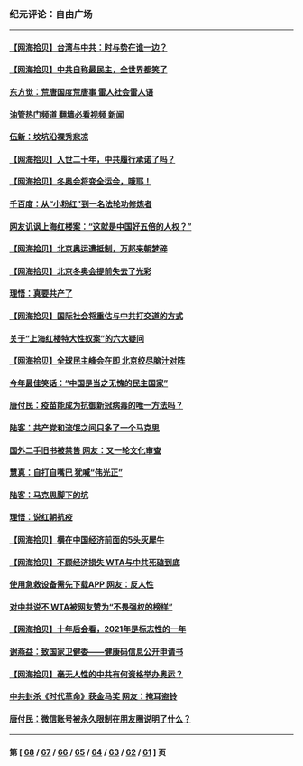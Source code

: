 ### 纪元评论：自由广场
---
#### [【网海拾贝】台湾与中共：时与势在谁一边？](../../pages/nsc993/n13434295.md?12140330) 
#### [【网海拾贝】中共自称最民主，全世界都笑了](../../pages/nsc993/n13432337.md?12140330) 
#### [东方觉：荒唐国度荒唐事 雷人社会雷人语](../../pages/nsc993/n13432163.md?12140330) 
#### [油管热门频道 翻墙必看视频 新闻](ok?12140330)
#### [伍新：坟坑沿裸秀悲凉](../../pages/nsc993/n13432204.md?12140330) 
#### [【网海拾贝】入世二十年，中共履行承诺了吗？](../../pages/nsc993/n13431146.md?12140330) 
#### [【网海拾贝】冬奥会将变全运会，哦耶！](../../pages/nsc993/n13429343.md?12140330) 
#### [千百度：从“小粉红”到一名法轮功修炼者](../../pages/nsc993/n13429249.md?12140330) 
#### [网友讥讽上海红楼案：“这就是中国好五倍的人权？”](../../pages/nsc993/n13429214.md?12140330) 
#### [【网海拾贝】北京奥运遭抵制，万邦来朝梦碎](../../pages/nsc993/n13426682.md?12140330) 
#### [【网海拾贝】北京冬奥会提前失去了光彩](../../pages/nsc993/n13423999.md?12140330) 
#### [理悟：真要共产了](../../pages/nsc993/n13423754.md?12140330) 
#### [【网海拾贝】国际社会将重估与中共打交道的方式](../../pages/nsc993/n13421686.md?12140330) 
#### [关于“上海红楼特大性奴案”的六大疑问](../../pages/nsc993/n13421580.md?12140330) 
#### [【网海拾贝】全球民主峰会在即 北京绞尽脑汁对阵](../../pages/nsc993/n13419619.md?12140330) 
#### [今年最佳笑话：“中国是当之无愧的民主国家”](../../pages/nsc993/n13419495.md?12140330) 
#### [唐付民：疫苗能成为抗御新冠病毒的唯一方法吗？](../../pages/nsc993/n13417801.md?12140330) 
#### [陆客：共产党和流氓之间只多了一个马克思](../../pages/nsc993/n13417909.md?12140330) 
#### [国外二手旧书被禁售 网友：又一轮文化审查](../../pages/nsc993/n13417659.md?12140330) 
#### [慧真：自打自嘴巴 犹喊“伟光正”](../../pages/nsc993/n13417740.md?12140330) 
#### [陆客：马克思脚下的坑](../../pages/nsc993/n13417622.md?12140330) 
#### [理悟：说红朝抗疫](../../pages/nsc993/n13417526.md?12140330) 
#### [【网海拾贝】横在中国经济前面的5头灰犀牛](../../pages/nsc993/n13412227.md?12140330) 
#### [【网海拾贝】不顾经济损失 WTA与中共死磕到底](../../pages/nsc993/n13415796.md?12140330) 
#### [使用急救设备需先下载APP 网友：反人性](../../pages/nsc993/n13415784.md?12140330) 
#### [对中共说不 WTA被网友赞为“不畏强权的榜样”](../../pages/nsc993/n13415530.md?12140330) 
#### [【网海拾贝】十年后会看，2021年是标志性的一年](../../pages/nsc993/n13409954.md?12140330) 
#### [谢燕益：致国家卫健委——健康码信息公开申请书](../../pages/nsc993/n13408298.md?12140330) 
#### [【网海拾贝】毫无人性的中共有何资格举办奥运？](../../pages/nsc993/n13407661.md?12140330) 
#### [中共封杀《时代革命》获金马奖 网友：掩耳盗铃](../../pages/nsc993/n13407613.md?12140330) 
#### [唐付民：微信账号被永久限制在朋友圈说明了什么？](../../pages/nsc993/n13406949.md?12140330) 

---
#### 第 [ [68](./68.md?12140330) / [67](./67.md?12140330) / [66](./66.md?12140330) / [65](./65.md?12140330) / [64](./64.md?12140330) / [63](./63.md?12140330) / [62](./62.md?12140330) / [61](./61.md?12140330) ] 页
